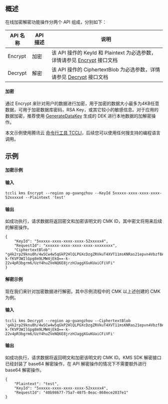 ## 概述
在线加密解密功能操作分两个 API 组成，分别如下：


| API 名称| API 描述 | 说明|
|---------|---------|---------|
|Encrypt | 加密|该 API 操作的 KeyId 和 Plaintext 为必选参数，详情请参见 [Encrypt](https://cloud.tencent.com/document/product/573/34420) 接口文档|
|Decrypt | 解密 |该 API 操作的 CiphertextBlob 为必选参数，详情请参见 [Decrypt](https://cloud.tencent.com/document/product/573/34429) 接口文档|



#### 加密
通过 Encrypt 来针对用户的数据进行加密，用于加密的数据大小最多为4KB任意数据，可用于加密数据库密码，RSA Key，或其它较小的敏感信息。对于应用的数据加密，推荐使用 [GenerateDataKey](https://cloud.tencent.com/document/product/573/34419) 生成的 DEK 进行本地数据的加解密操作。


本文示例使用腾讯云 [命令行工具 TCCLI](https://cloud.tencent.com/product/cli)，后续您可以使用任何搜支持的编程语言调用。

## 示例
#### 加密示例

#### 输入
```shell
tccli kms Encrypt --region ap-guangzhou --KeyId 5xxxxx-xxxx-xxxx-xxxx-52xxxxx4 --Plaintext 'test'
```

#### 输出
如成功执行，请求数据将返回密文和加密该明文的 CMK ID，其中密文将用来后续的解密操作。
```shell
{
	"KeyId": "5xxxxx-xxxx-xxxx-xxxx-52xxxxx4",
    "RequestId": "xxxxxx-xxxx-xxxx-xxxx-xxxxxxxx",
	"CiphertextBlob": "g4k2rp29knu0h/4wSCw4w5qGkP2HlQLPGXcDzgZRVkuT4XVT11msKNRas21epvn4Vbzf8ANSlNQGRrsSYV/gfg==-k-fKVP3WIlGpg8m9LMW4jEkQ==-k-22v4pR3bgrm6/UzY4huZVeNQ6E8jrzHJaggXGuKUaiCFiVFi"
}
```



#### 解密示例
现在我们来针对加密数据进行解密。其中示例流程中的 CMK 以上述创建的 CMK 为例。
#### 输入
```shell
tccli kms Decrypt --region ap-guangzhou --CiphertextBlob 'g4k2rp29knu0h/4wSCw4w5qGkP2HlQLPGXcDzgZRVkuT4XVT11msKNRas21epvn4Vbzf8ANSlNQGRrsSYV/gfg==-k-fKVP3WIlGpg8m9LMW4jEkQ==-k-22v4pR3bgrm6/UzY4huZVeNQ6E8jrzHJaggXGuKUaiCFiVFi'
```

#### 输出
如成功执行，请求数据将返回明文和加密该明文的 CMK ID。KMS SDK 解密接口已经封装了 base64 解密操作，在 API 解密操作的情况下不需要额外进行 base64 解密操作。
```shell
{
	"Plaintext": "test",
	"KeyId": "5xxxxx-xxxx-xxxx-xxxx-52xxxxx4",
	"RequestId": "40b98677-75a7-4075-8eac-868ece2037e1"
}
```


